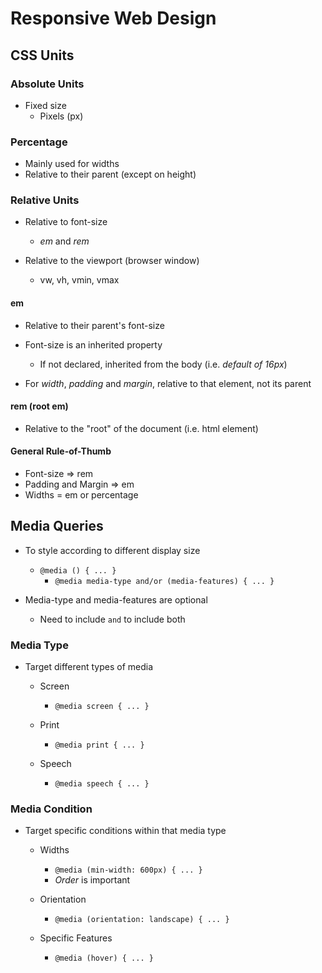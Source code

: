 # Responsive Web Design

## CSS Units

### Absolute Units

- Fixed size
  - Pixels (px)

### Percentage

- Mainly used for widths
- Relative to their parent (except on height)

### Relative Units

- Relative to font-size

  - *em* and *rem*

- Relative to the viewport (browser window)
  - vw, vh, vmin, vmax

#### em

- Relative to their parent's font-size

- Font-size is an inherited property
  - If not declared, inherited from the body (i.e. *default of 16px*)

- For *width*, *padding* and *margin*, relative to that element, not its parent

#### rem (root em)

- Relative to the "root" of the document (i.e. html element)

#### General Rule-of-Thumb

- Font-size => rem
- Padding and Margin => em
- Widths = em or percentage

## Media Queries

- To style according to different display size
  - `@media () { ... }`
    - `@media media-type and/or (media-features) { ... }`

- Media-type and media-features are optional
  - Need to include `and` to include both

### Media Type

- Target different types of media
  - Screen
    - `@media screen { ... }`

  - Print
    - `@media print { ... }`

  - Speech
    - `@media speech { ... }`

### Media Condition

- Target specific conditions within that media type

  - Widths
    - `@media (min-width: 600px) { ... }`
    - *Order* is important

  - Orientation
    - `@media (orientation: landscape) { ... }`

  - Specific Features
    - `@media (hover) { ... }`
